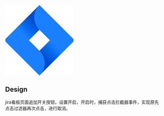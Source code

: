 

![](./chrome-extension/icon.png)

## Design

jira看板页面追加开关按钮，设置开启，开启时，捕获点击拦截器事件，实现原先点击过滤器再次点击，进行取消。
